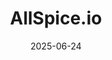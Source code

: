 ---  
layout: startup_page  
title: "AllSpice.io"  
id: "allspice.io"  
permalink: "/allspiceioallspice.io06242025/"  
website: "https://www.allspice.io/"  
funding_round: "Series A"  
funding_amount: "$15M"  
investors: "Rethink Impact, L'ATTITUDE Ventures, GingerBread Capital, DNX Ventures, Root Ventures, Benchstrength, Flybridge"  
about: "AllSpice.io is a platform for electronics teams to collaborate and automate their workflows. The company's focus is on automating tedious and repetitive tasks, enabling engineers to spend more time designing and innovating. With built-in AI tools, engineers can confidently review changes, automate checks, and maintain a clear record of every decision."  
markets: "Hardware, Electrical Engineering, Software Development"  
hq: "Boston, Massachusetts, United States"  
founded_year: "2018"  
linkedin: "https://www.linkedin.com/company/allspice-io"  
twitter: "https://twitter.com/allspice_io"  
instagram: ""  
facebook: "https://www.facebook.com/100093374468155"  
crunchbase: "https://www.crunchbase.com/organization/allspice"  
pitchbook: "https://pitchbook.com/profiles/company/442405-90"  

date_display: "24-Jun-2025"  
date: "2025-06-24"

# SEO Optimization  
meta_title: "AllSpice.io - Series A Funding ($15M)"  
meta_description: "AllSpice.io, AllSpice.io is a platform for electronics teams to collaborate and automate their workflows. The company's focus is on automating tedious and repetiti..."  
meta_keywords: "AllSpice.io, Hardware, Electrical Engineering, Software Development, Series A funding"  
canonical_url: "https://startup.projectstartups.com/allspiceioallspice.io06242025/"  
---